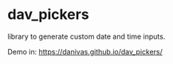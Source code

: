 # dav_pickers
library to generate custom date and time inputs.


Demo in:
https://danivas.github.io/dav_pickers/
